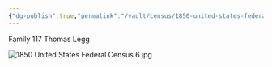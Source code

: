 ```yaml
---
{"dg-publish":true,"permalink":"/vault/census/1850-united-states-federal-census-8/","tags":["Thomas-Jesse-Legg","Elizabeth-Nutter"]}
---
```


Family 117
Thomas Legg

![1850 United States Federal Census 6.jpg](/img/user/assets/1850%20United%20States%20Federal%20Census%206.jpg)